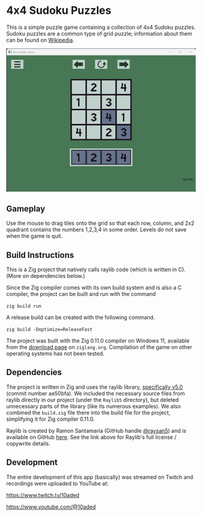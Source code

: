 # 4x4 Sudoku Puzzles

This is a simple puzzle game containing a collection of 4x4 Sudoku puzzles. Sudoku puzzles are a common type of grid puzzle; information about them can be found on [Wikipedia](https://en.wikipedia.org/wiki/Sudoku).

![Screenshot](screenshot.png "A partial solution to one of the Sudoku puzzles.")

## Gameplay

Use the mouse to drag tiles onto the grid so that each row, column, and 2x2 quadrant contains the numbers 1,2,3,4 in some order. Levels do not save when the game is quit.

## Build Instructions

This is a Zig project that natively calls raylib code (which is written in C). (More on dependencies below.)

Since the Zig compiler comes with its own build system and is also a C compiler, the project can be built and run with the command

`zig build run`

A release build can be created with the following command.

`zig build -Doptimize=ReleaseFast`

The project was built with the Zig 0.11.0 compiler on Windows 11, available from the [download page](https://ziglang.org/download/) on `ziglang.org`. Compilation of the game on other operating systems has not been tested.

## Dependencies

The project is written in Zig and uses the raylib library, [specifically v5.0](https://github.com/raysan5/raylib/releases/tag/5.0) (commit number ae50bfa). We included the necessary source files from raylib directly in our project (under the `Raylib5` directory), but deleted unnecessary parts of the library (like its numerous examples). We also combined the `build.zig` file there into the build file for the project, simplifying it for Zig compiler 0.11.0.

Raylib is created by Ramon Santamaria (GitHub handle [@raysan5](https://github.com/raysan5)) and is available on GitHub [here](https://github.com/raysan5/raylib). See the link above for Raylib's full license / copywrite details.

## Development

The entire development of this app (basically) was streamed on Twitch and recordings were uploaded to YouTube at:

https://www.twitch.tv/10aded

https://www.youtube.com/@10aded

